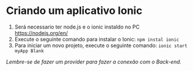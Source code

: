 # Criando um aplicativo Ionic

 1. Será necessario ter node.js e o ionic instaldo no PC
https://nodejs.org/en/
 2. Execute o seguinte comando para instalar o Ionic:
`npm instal ionic`
 3. Para iniciar um novo projeto, execute o seguinte comando: 
`ionic start myApp Blank`

*Lembre-se de fazer um provider para fazer a conexão com o Back-end.*

